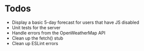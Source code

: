 # Todos

* Display a basic 5-day forecast for users that have JS disabled
* Unit tests for the server
* Handle errors from the OpenWeatherMap API
* Clean up the fetch() stub
* Clean up ESLint errors
